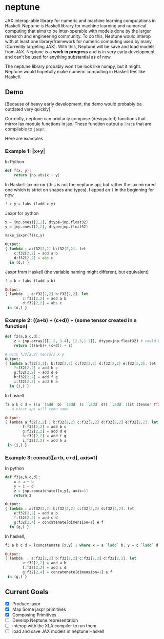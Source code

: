 # neptune

JAX interop-able library for numeric and machine learning computations in Haskell. Neptune is Haskell library for machine learning and numerical computing that aims to be inter-operable with models done by the larger research and engineering community. To do this, Neptune would interop with at least one library/framework for numeric computing used by many (Currently targeting JAX). With this, Neptune will be save and load models from JAX. Neptune is a **work in progress** and is in very early development and can't be used for anything substantial as of now.

The neptune library probably won't be look like numpy, but it might. Neptune would hopefully make numeric computing in Haskell feel like Haskell.

## Demo

[Because of heavy early development, the demo would probably be outdated very quickly]

Currently, neptune can arbitarily compose (designated) functions that mirror lax module functions in jax. These function output a `Trace` that are compilable to `jaxpr`.

Here are examples

### Example 1: |x+y|

In Python

```python
def f(x, y):
    return jnp.abs(x + y)
```

In Haskell-lax mirror (this is not the neptune api, but rather the lax mirrored one which is strict on shapes and types). I apped an `l` in the beginning for now.

```haskell
f x y = labs (ladd x y)
```

Jaxpr for python

```python
x = jnp.ones([2,2], dtype=jnp.float32)
y = jnp.ones([2,2], dtype=jnp.float32)

make_jaxpr(f)(x,y)

Output:
{ lambda ; a:f32[2,2] b:f32[2,2]. let
    c:f32[2,2] = add a b
    d:f32[2,2] = abs c
  in (d,) }
```

Jaxpr from Haskell (the variable naming might different, but equivalent)

```haskell
f a b = labs (ladd a b)

Output:
{ lambda  ; a:f32[2,2] b:f32[2,2]. let
        c:f32[2,2] = add a b
        d:f32[2,2] = abs c
 in (d,) }
```

### Example 2: ((a+b) + (c+d)) + (some tensor created in a function)

```python
def f2(a,b,c,d):
    z = jnp.array([[1.2, 3.4], [2.3,1.1]], dtype=jnp.float32) # could have been any
    return (((a+b)+ (c+d)) + z)

# with f32[2,2] tensors x y
Output:
{ lambda a:f32[2,2]; b:f32[2,2] c:f32[2,2] d:f32[2,2] e:f32[2,2]. let
    f:f32[2,2] = add b c
    g:f32[2,2] = add d e
    h:f32[2,2] = add f g
    i:f32[2,2] = add h a
  in (i,) }

```

In haskell

```haskell
f2 a b c d = ((a `ladd` b) `ladd` (c `ladd` d)) `ladd` (lit (tensor Tf32 [2,2] "z" Tlit))
-- a nicer api will come soon

Output:
{ lambda a:f32[2,2] ; b:f32[2,2] c:f32[2,2] d:f32[2,2] e:f32[2,2]. let
        f:f32[2,2] = add b c
        g:f32[2,2] = add d e
        h:f32[2,2] = add f g
        i:f32[2,2] = add h a
 in (i,) }

```

### Example 3: concat([a+b, c+d], axis=1)

In python

```python
def f3(a,b,c,d):
    x = a + b
    y = c + d
    z = jnp.concatenate([x,y], axis=1)
    return z

Output:
{ lambda ; a:f32[2,2] b:f32[2,2] c:f32[2,2] d:f32[2,2]. let
    e:f32[2,2] = add a b
    f:f32[2,2] = add c d
    g:f32[2,4] = concatenate[dimension=1] e f
  in (g,) }
```

In haskell,

```haskell
f3 a b c d = lconcatenate [x,y] 1 where x = a `ladd` b; y = c `ladd` d

Output:
{ lambda  ; a:f32[2,2] b:f32[2,2] c:f32[2,2] d:f32[2,2]. let
        e:f32[2,2] = add a b
        f:f32[2,2] = add c d
        g:f32[2,4] = concatenate[dimension=1] e f
 in (g,) }
```

## Current Goals

- [x] Produce jaxpr
- [x] Map Some jaxpr primitives
- [x] Composing Primitives
- [ ] Develop Neptune representation
- [ ] interop with the XLA compiler to run them
- [ ] load and save JAX models in neptune Haskell
